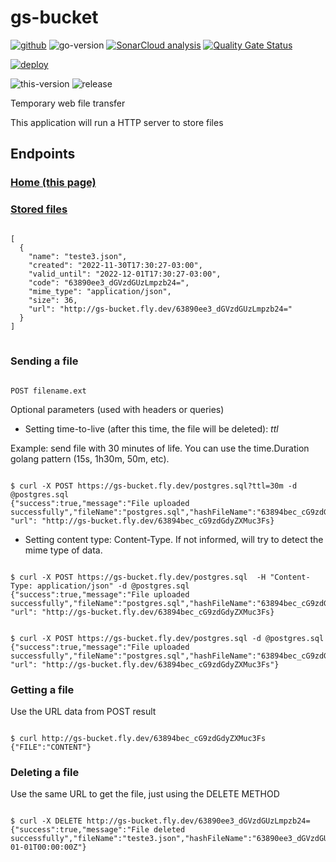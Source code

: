 # gs-bucket

[![github](https://img.shields.io/badge/github-gs--bucket-blue)](https://github.com/guionardo/gs-bucket)
![go-version](https://img.shields.io/github/go-mod/go-version/guionardo/gs-bucket)
[![SonarCloud analysis](https://github.com/guionardo/gs-bucket/actions/workflows/sonarcloud.yml/badge.svg)](https://github.com/guionardo/gs-bucket/actions/workflows/sonarcloud.yml)
[![Quality Gate Status](https://sonarcloud.io/api/project_badges/measure?project=guionardo_gs-bucket&metric=alert_status)](https://sonarcloud.io/summary/new_code?id=guionardo_gs-bucket)

[![deploy](https://img.shields.io/badge/Deploy-fly.io-orange)](https://gs-bucket.fly.dev/)

![this-version](https://img.shields.io/badge/This%20Version-$THISVERSION$-blue)
![release](https://img.shields.io/github/v/release/guionardo/gs-bucket?display_name=tag&style=flat-square)

Temporary web file transfer

This application will run a HTTP server to store files

## Endpoints

### [Home (this page)](/)

### [Stored files](/store)

<pre>
<code>
[
  {
    "name": "teste3.json",
    "created": "2022-11-30T17:30:27-03:00",
    "valid_until": "2022-12-01T17:30:27-03:00",
    "code": "63890ee3_dGVzdGUzLmpzb24=",
    "mime_type": "application/json",
    "size": 36,
    "url": "http://gs-bucket.fly.dev/63890ee3_dGVzdGUzLmpzb24="
  }
]
</code>
</pre>

### Sending a file

<pre>
<code>
POST filename.ext
</code></pre>

Optional parameters (used with headers or queries)

- Setting time-to-live (after this time, the file will be deleted): _ttl_

Example: send file with 30 minutes of life. You can use the time.Duration golang pattern (15s, 1h30m, 50m, etc).

<pre><code>
$ curl -X POST https://gs-bucket.fly.dev/postgres.sql?ttl=30m -d @postgres.sql
{"success":true,"message":"File uploaded successfully","fileName":"postgres.sql","hashFileName":"63894bec_cG9zdGdyZXMuc3Fs", "url": "http://gs-bucket.fly.dev/63894bec_cG9zdGdyZXMuc3Fs}
</code></pre>

- Setting content type: Content-Type. If not informed, will try to detect the mime type of data.

<pre><code>
$ curl -X POST https://gs-bucket.fly.dev/postgres.sql  -H "Content-Type: application/json" -d @postgres.sql
{"success":true,"message":"File uploaded successfully","fileName":"postgres.sql","hashFileName":"63894bec_cG9zdGdyZXMuc3Fs", "url": "http://gs-bucket.fly.dev/63894bec_cG9zdGdyZXMuc3Fs}
</code></pre>

<pre><code>
$ curl -X POST https://gs-bucket.fly.dev/postgres.sql -d @postgres.sql
{"success":true,"message":"File uploaded successfully","fileName":"postgres.sql","hashFileName":"63894bec_cG9zdGdyZXMuc3Fs", "url": "http://gs-bucket.fly.dev/63894bec_cG9zdGdyZXMuc3Fs"}
</code></pre>

### Getting a file

Use the URL data from POST result

<pre><code>
$ curl http://gs-bucket.fly.dev/63894bec_cG9zdGdyZXMuc3Fs
{"FILE":"CONTENT"}
</code></pre>

### Deleting a file

Use the same URL to get the file, just using the DELETE METHOD

<pre><code>
$ curl -X DELETE http://gs-bucket.fly.dev/63890ee3_dGVzdGUzLmpzb24=
{"success":true,"message":"File deleted successfully","fileName":"teste3.json","hashFileName":"63890ee3_dGVzdGUzLmpzb24=","validUntil":"0001-01-01T00:00:00Z"}
</code></pre>
